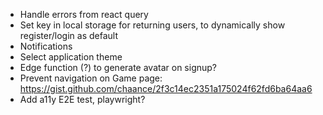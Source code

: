 - Handle errors from react query
- Set key in local storage for returning users, to dynamically show register/login as default
- Notifications
- Select application theme
- Edge function (?) to generate avatar on signup?
- Prevent navigation on Game page: https://gist.github.com/chaance/2f3c14ec2351a175024f62fd6ba64aa6
- Add a11y E2E test, playwright?
